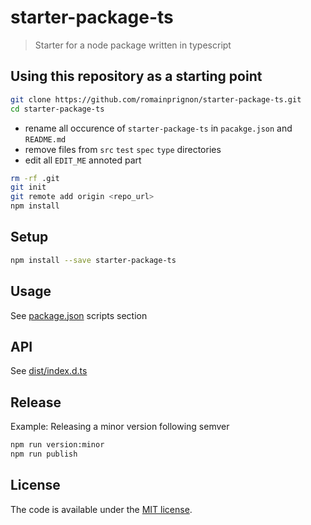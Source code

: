 # starter-package-ts

> Starter for a node package written in typescript


## Using this repository as a starting point

```sh
git clone https://github.com/romainprignon/starter-package-ts.git
cd starter-package-ts
```

* rename all occurence of `starter-package-ts` in `pacakge.json` and `README.md`
* remove files from  `src` `test` `spec` `type` directories
* edit all `EDIT_ME` annoted part

```sh
rm -rf .git
git init
git remote add origin <repo_url>
npm install
```


## Setup

```sh
npm install --save starter-package-ts
```


## Usage

See [package.json](package.json) scripts section


## API

See [dist/index.d.ts](dist/index.d.ts)


## Release

Example: Releasing a minor version following semver

```sh
npm run version:minor
npm run publish
```


## License

The code is available under the [MIT license](LICENSE.md).
